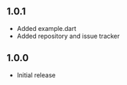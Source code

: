 ## 1.0.1

* Added example.dart
* Added repository and issue tracker

## 1.0.0 

* Initial release



